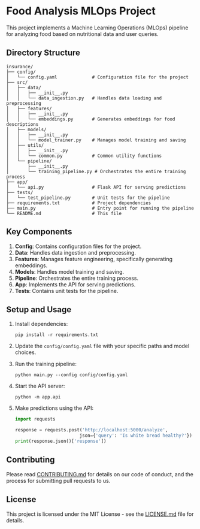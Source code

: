 # Food Analysis MLOps Project

This project implements a Machine Learning Operations (MLOps) pipeline for analyzing food based on nutritional data and user queries.

## Directory Structure

```
insurance/
├── config/
│   └── config.yaml             # Configuration file for the project
├── src/
│   ├── data/
│   │   ├── __init__.py
│   │   └── data_ingestion.py   # Handles data loading and preprocessing
│   ├── features/
│   │   ├── __init__.py
│   │   └── embeddings.py       # Generates embeddings for food descriptions
│   ├── models/
│   │   ├── __init__.py
│   │   └── model_trainer.py    # Manages model training and saving
│   ├── utils/
│   │   ├── __init__.py
│   │   └── common.py           # Common utility functions
│   └── pipeline/
│       ├── __init__.py
│       └── training_pipeline.py # Orchestrates the entire training process
├── app/
│   └── api.py                  # Flask API for serving predictions
├── tests/
│   └── test_pipeline.py        # Unit tests for the pipeline
├── requirements.txt            # Project dependencies
├── main.py                     # Entry point for running the pipeline
└── README.md                   # This file
```

## Key Components

1. **Config**: Contains configuration files for the project.
2. **Data**: Handles data ingestion and preprocessing.
3. **Features**: Manages feature engineering, specifically generating embeddings.
4. **Models**: Handles model training and saving.
5. **Pipeline**: Orchestrates the entire training process.
6. **App**: Implements the API for serving predictions.
7. **Tests**: Contains unit tests for the pipeline.

## Setup and Usage

1. Install dependencies:
   ```
   pip install -r requirements.txt
   ```

2. Update the `config/config.yaml` file with your specific paths and model choices.

3. Run the training pipeline:
   ```
   python main.py --config config/config.yaml
   ```

4. Start the API server:
   ```
   python -m app.api
   ```

5. Make predictions using the API:
   ```python
   import requests

   response = requests.post('http://localhost:5000/analyze', 
                           json={'query': 'Is white bread healthy?'})
   print(response.json()['response'])
   ```

## Contributing

Please read [CONTRIBUTING.md](CONTRIBUTING.md) for details on our code of conduct, and the process for submitting pull requests to us.

## License

This project is licensed under the MIT License - see the [LICENSE.md](LICENSE.md) file for details.
